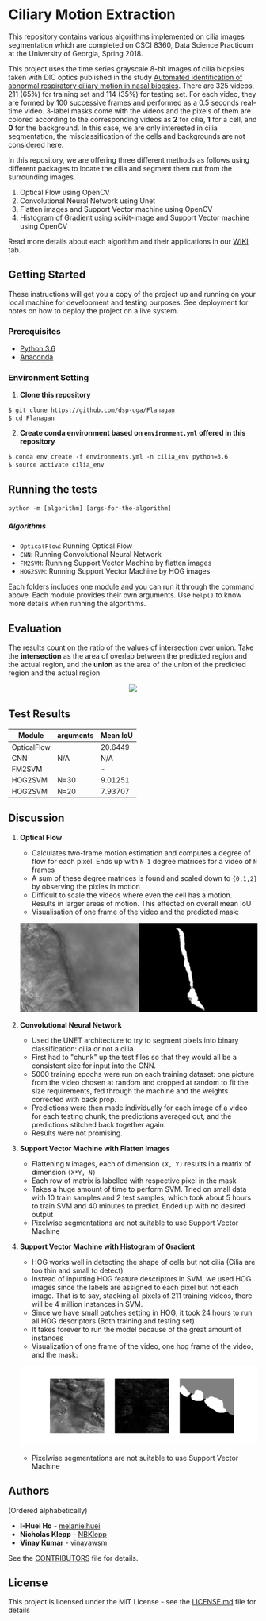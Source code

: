 # Ciliary Motion Extraction

This repository contains various algorithms implemented on cilia images segmentation which are completed on CSCI 8360, Data Science Practicum at the University of Georgia, Spring 2018.

This project uses the time series grayscale 8-bit images of cilia biopsies taken with DIC optics published in the study [Automated identification of abnormal respiratory ciliary motion in nasal biopsies](http://stm.sciencemag.org/content/7/299/299ra124). There are 325 videos, 211 (65%) for training set and 114 (35%) for testing set. For each video, they are formed by 100 successive frames and performed as a 0.5 seconds real-time video. 3-label masks come with the videos and the pixels of them are colored according to the corresponding videos as **2** for cilia, **1** for a cell, and **0** for the background. In this case, we are only interested in cilia segmentation, the misclassification of the cells and backgrounds are not considered here.

In this repository, we are offering three different methods as follows using different packages to locate the cilia and segment them out from the surrounding images.

1. Optical Flow using OpenCV
2. Convolutional Neural Network using Unet
3. Flatten images and Support Vector machine using OpenCV
4. Histogram of Gradient using scikit-image and Support Vector machine using OpenCV

Read more details about each algorithm and their applications in our [WIKI](https://github.com/dsp-uga/Flanagan/wiki) tab.


## Getting Started

These instructions will get you a copy of the project up and running on your local machine for development and testing purposes. See deployment for notes on how to deploy the project on a live system.

### Prerequisites

- [Python 3.6](https://www.python.org/downloads/release/python-360/)
- [Anaconda](https://www.anaconda.com/)

### Environment Setting

  1. **Clone this repository**
  ```
  $ git clone https://github.com/dsp-uga/Flanagan
  $ cd Flanagan
  ```

  2. **Create conda environment based on `environment.yml` offered in this repository**
  ```
  $ conda env create -f environments.yml -n cilia_env python=3.6
  $ source activate cilia_env
  ```

## Running the tests

```
python -m [algorithm] [args-for-the-algorithm]
```

##### Algorithms

  - `OpticalFlow`: Running Optical Flow
  - `CNN`: Running Convolutional Neural Network
  - `FM2SVM`: Running Support Vector Machine by flatten images
  - `HOG2SVM`: Running Support Vector Machine by HOG images

Each folders includes one module and you can run it through the command above. Each module provides their own arguments. Use `help()` to know more details when running the algorithms.


## Evaluation

The results count on the ratio of the values of intersection over union. Take the **intersection** as the area of overlap between the predicted region and the actual region, and the **union** as the area of the union of the predicted region and the actual region.

<p align = "center">
<img src = "https://www.pyimagesearch.com/wp-content/uploads/2016/09/iou_equation.png" width = 250>
</p>

## Test Results


| Module    | arguments             | Mean IoU     |
|-----------|-----------------------|--------------|
|OpticalFlow|                       | 20.6449      |
|CNN        |N/A                    |  N/A         |
|FM2SVM     |                       | -            |
|HOG2SVM    |N=30                   | 9.01251      |
|HOG2SVM    |N=20                   | 7.93707      |


## Discussion

  1. **Optical Flow**

      - Calculates two-frame motion estimation and computes a degree of flow for each pixel. Ends up with `N-1` degree matrices for a video of `N` frames
      - A sum of these degree matrices is found and scaled down to `{0,1,2}` by observing the pixles in motion
      - Difficult to scale the videos where even the cell has a motion. Results in larger areas of motion. This effected on overall mean IoU
      - Visualisation of one frame of the video and the predicted mask:

      <p align = "center">
      <img src = "img/opticalflow.png" >
      </p>

  2. **Convolutional Neural Network**

      - Used the UNET architecture to try to segment pixels into binary classification: cilia or not a cilia. 
      - First had to "chunk" up the test files so that they would all be a consistent size for input into the CNN.
      - 5000 training epochs were run on each training dataset: one picture from the video chosen at random and cropped at random to fit the size requirements, fed through the machine and the weights corrected with back prop.
      - Predictions were then made individually for each image of a video for each testing chunk, the predictions averaged out, and the predictions stitched back together again.
      - Results were not promising. 

  3. **Support Vector Machine with Flatten Images**

      - Flattening `N` images, each of dimension `(X, Y)` results in a matrix of dimension `(X*Y, N)`
      - Each row of matrix is labelled with respective pixel in the mask
      - Takes a huge amount of time to perform SVM. Tried on small data with 10 train samples and 2 test samples, which took about 5 hours to train SVM and 40 minutes to predict. Ended up with no desired output
      - Pixelwise segmentations are not suitable to use Support Vector Machine

  4. **Support Vector Machine with Histogram of Gradient**

      - HOG works well in detecting the shape of cells but not cilia (Cilia are too thin and small to detect)
      - Instead of inputting HOG feature descriptors in SVM, we used HOG images since the labels are assigned to each pixel but not each image. That is to say, stacking all pixels of 211 training videos, there will be 4 million instances in SVM.
      - Since we have small patches setting in HOG, it took 24 hours to run all HOG descriptors (Both training and testing set)
      - It takes forever to run the model because of the great amount of instances
      - Visualization of one frame of the video, one hog frame of the video, and the mask:

      <p align = "center">
      <img src = "img/hog2svm_visualization.png" width = >
      </p>

      - Pixelwise segmentations are not suitable to use Support Vector Machine

## Authors
(Ordered alphabetically)

- **I-Huei Ho** - [melanieihuei](https://github.com/melanieihuei)
- **Nicholas Klepp** - [NBKlepp](https://github.com/NBKlepp)
- **Vinay Kumar** - [vinayawsm](https://github.com/vinayawsm)

See the [CONTRIBUTORS](CONTRIBUTORS.md) file for details.

## License

This project is licensed under the MIT License - see the [LICENSE.md](LICENSE.md) file for details
